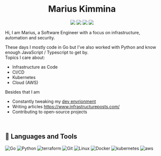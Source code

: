 <h1 align="center">Marius Kimmina</h1>
<p align="center">
    <a href="https://linkedin.com/" alt="LinkedIn">
        <img src="https://img.shields.io/badge/LinkedIn-blue?style=for-the-badge&logo=linkedin&logoColor=white" /></a>
    <a href="https://twitter.com/mariuskimmina" alt="Twitter">
        <img src="https://img.shields.io/badge/Twitter-blue?style=for-the-badge&logo=twitter&logoColor=white" /></a>
    <a href="https://mariuskimmina.com/" alt="Website">
        <img src="https://img.shields.io/badge/-Website-blue?style=for-the-badge&logo=hugo&logoColor=white" /></a>
    <a href="https://www.infrastructureposts.com/" alt="Blog">
        <img src="https://img.shields.io/badge/-Blog-blue?style=for-the-badge&logo=substack&logoColor=white" /></a>
</p>

Hi, I am Marius, a Software Engineer with a focus on infrastructure, automation and security.  

These days I mostly code in Go but I've also worked with Python and know enough JavaScript / Typescript to get by.    
Topics I care about:
- Infrastructure as Code
- CI/CD
- Kubernetes 
- Cloud (AWS)

Besides that I am

* Constantly tweaking my [dev envrionment](https://github.com/mariuskimmina/.dotfiles)
* Writing articles https://www.infrastructureposts.com/
* Contributing to open-source projects

<br />

## 🧰 Languages and Tools
<p>
<img src="https://img.shields.io/badge/Go-00ADD8?style=for-the-badge&logo=go&logoColor=white" alt="Go"/>
<img src="https://img.shields.io/badge/Python-14354C?style=for-the-badge&logo=python&logoColor=white" alt="Python"/>
<img src="https://img.shields.io/badge/terraform-%235835CC.svg?style=for-the-badge&logo=terraform&logoColor=white" alt="terraform">
<img src="https://img.shields.io/badge/GIT-E44C30?style=for-the-badge&logo=git&logoColor=white" alt="Git"/>
<img src="https://img.shields.io/badge/Linux-FCC624?style=for-the-badge&logo=linux&logoColor=black" alt="Linux">
<img src="https://img.shields.io/badge/docker-%230db7ed.svg?style=for-the-badge&logo=docker&logoColor=white" alt="Docker">
<img src="https://img.shields.io/badge/kubernetes-%23326ce5.svg?style=for-the-badge&logo=kubernetes&logoColor=white" alt="kubernetes">
<img src="https://img.shields.io/badge/Amazon_AWS-232F3E?style=for-the-badge&logo=amazon-aws&logoColor=white" alt="aws">
</p>   

<br />
